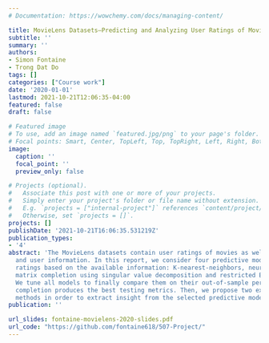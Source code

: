 ```yaml
---
# Documentation: https://wowchemy.com/docs/managing-content/

title: MovieLens Datasets—Predicting and Analyzing User Ratings of Movies
subtitle: ''
summary: ''
authors:
- Simon Fontaine
- Trong Dat Do
tags: []
categories: ["Course work"]
date: '2020-01-01'
lastmod: 2021-10-21T12:06:35-04:00
featured: false
draft: false

# Featured image
# To use, add an image named `featured.jpg/png` to your page's folder.
# Focal points: Smart, Center, TopLeft, Top, TopRight, Left, Right, BottomLeft, Bottom, BottomRight.
image:
  caption: ''
  focal_point: ''
  preview_only: false

# Projects (optional).
#   Associate this post with one or more of your projects.
#   Simply enter your project's folder or file name without extension.
#   E.g. `projects = ["internal-project"]` references `content/project/deep-learning/index.md`.
#   Otherwise, set `projects = []`.
projects: []
publishDate: '2021-10-21T16:06:35.531219Z'
publication_types:
- '4'
abstract: 'The MovieLens datasets contain user ratings of movies as well as movie
  and user information. In this report, we consider four predictive models of the
  ratings based on the available information: K-nearest-neighbors, neural networks,
  matrix completion using singular value decomposition and restricted Bolztmann machine.
  We tune all models to finally compare them on their out-of-sample performance: matrix
  completion produces the best testing metrics. Then, we propose two exploratory analysis
  methods in order to extract insight from the selected predictive model.'
publication: ''

url_slides: fontaine-movielens-2020-slides.pdf
url_code: "https://github.com/fontaine618/507-Project/"
---
```

